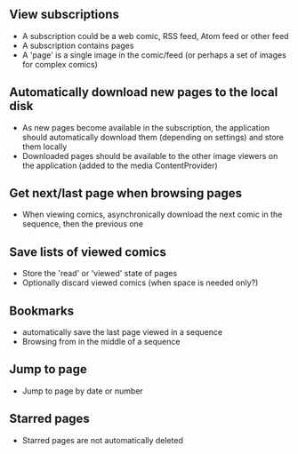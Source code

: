 ## View subscriptions ##
  * A subscription could be a web comic, RSS feed, Atom feed or other feed
  * A subscription contains pages
  * A 'page' is a single image in the comic/feed (or perhaps a set of images for complex comics)

## Automatically download new pages to the local disk ##
  * As new pages become available in the subscription, the application should automatically download them (depending on settings) and store them locally
  * Downloaded pages should be available to the other image viewers on the application (added to the media ContentProvider)

## Get next/last page when browsing pages ##
  * When viewing comics, asynchronically download the next comic in the sequence, then the previous one

## Save lists of viewed comics ##
  * Store the 'read' or 'viewed' state of pages
  * Optionally discard viewed comics (when space is needed only?)

## Bookmarks ##
  * automatically save the last page viewed in a sequence
  * Browsing from in the middle of a sequence

## Jump to page ##
  * Jump to page by date or number

## Starred pages ##
  * Starred pages are not automatically deleted